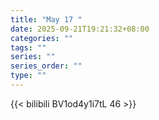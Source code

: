 ```yaml
---
title: "May 17 "
date: 2025-09-21T19:21:32+08:00
categories: ""
tags: ""
series: ""
series_order: ""
type: ""
---
```



{{< bilibili BV1od4y1i7tL 46 >}}

